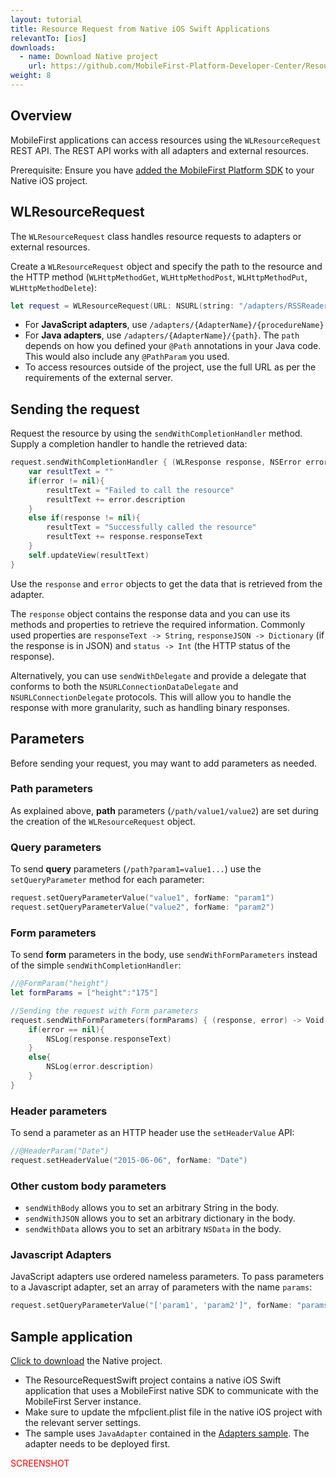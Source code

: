 ```yaml
---
layout: tutorial
title: Resource Request from Native iOS Swift Applications
relevantTo: [ios]
downloads:
  - name: Download Native project
    url: https://github.com/MobileFirst-Platform-Developer-Center/ResourceRequestSwift
weight: 8
---
```


## Overview
MobileFirst applications can access resources using the `WLResourceRequest` REST API. The REST API works with all adapters and external resources.

Prerequisite: Ensure you have [added the MobileFirst Platform SDK](../../adding-the-mfpf-sdk/adding-the-mfpf-sdk-to-ios-applications) to your Native iOS project.

## WLResourceRequest
The `WLResourceRequest` class handles resource requests to adapters or external resources.

Create a `WLResourceRequest` object and specify the path to the resource and the HTTP method (`WLHttpMethodGet`, `WLHttpMethodPost`, `WLHttpMethodPut`, `WLHttpMethodDelete`):

```swift
let request = WLResourceRequest(URL: NSURL(string: "/adapters/RSSReader/getFeed"), method: WLHttpMethodGet)
```

* For **JavaScript adapters**, use `/adapters/{AdapterName}/{procedureName}`
* For **Java adapters**, use `/adapters/{AdapterName}/{path}`. The `path` depends on how you defined your `@Path` annotations in your Java code. This would also include any `@PathParam` you used.
* To access resources outside of the project, use the full URL as per the requirements of the external server.

## Sending the request
Request the resource by using the `sendWithCompletionHandler` method.  
Supply a completion handler to handle the retrieved data:

```swift
request.sendWithCompletionHandler { (WLResponse response, NSError error) -> Void in
    var resultText = ""
    if(error != nil){
        resultText = "Failed to call the resource"
        resultText += error.description
    }
    else if(response != nil){
        resultText = "Successfully called the resource"
        resultText += response.responseText
    }
    self.updateView(resultText)
}
```

Use the `response` and `error` objects to get the data that is retrieved from the adapter.

The `response` object contains the response data and you can use its methods and properties to retrieve the required information. Commonly used properties are `responseText -> String`, `responseJSON -> Dictionary` (if the response is in JSON) and `status -> Int` (the HTTP status of the response).

Alternatively, you can use `sendWithDelegate` and provide a delegate that conforms to both the `NSURLConnectionDataDelegate` and `NSURLConnectionDelegate` protocols. This will allow you to handle the response with more granularity, such as handling binary responses.   

## Parameters
Before sending your request, you may want to add parameters as needed.

### Path parameters
As explained above, **path** parameters (`/path/value1/value2`) are set during the creation of the `WLResourceRequest` object.

### Query parameters
To send **query** parameters (`/path?param1=value1...`) use the `setQueryParameter` method for each parameter:

```swift
request.setQueryParameterValue("value1", forName: "param1")
request.setQueryParameterValue("value2", forName: "param2")
```
### Form parameters
To send **form** parameters in the body, use `sendWithFormParameters` instead of the simple `sendWithCompletionHandler`:

```swift
//@FormParam("height")
let formParams = ["height":"175"]

//Sending the request with Form parameters
request.sendWithFormParameters(formParams) { (response, error) -> Void in
    if(error == nil){
        NSLog(response.responseText)
    }
    else{
        NSLog(error.description)
    }
}
```

### Header parameters
To send a parameter as an HTTP header use the `setHeaderValue` API:

```swift
//@HeaderParam("Date")
request.setHeaderValue("2015-06-06", forName: "Date")
```

### Other custom body parameters

- `sendWithBody` allows you to set an arbitrary String in the body.
- `sendWithJSON` allows you to set an arbitrary dictionary in the body.
- `sendWithData` allows you to set an arbitrary `NSData` in the body.

### Javascript Adapters
JavaScript adapters use ordered nameless parameters. To pass parameters to a Javascript adapter, set an array of parameters with the name `params`:

```swift
request.setQueryParameterValue("['param1', 'param2']", forName: "params")
```

## Sample application
[Click to download](https://github.com/MobileFirst-Platform-Developer-Center/ResourceRequestSwift) the Native project.

* The ResourceRequestSwift project contains a native iOS Swift application that uses a MobileFirst native SDK to communicate with the MobileFirst Server instance.
* Make sure to update the mfpclient.plist file in the native iOS project with the relevant server settings.
* The sample uses `JavaAdapter` contained in the [Adapters sample](https://github.com/MobileFirst-Platform-Developer-Center/Adapters). The adapter needs to be deployed first.

<span style = "color:red">SCREENSHOT</span>
